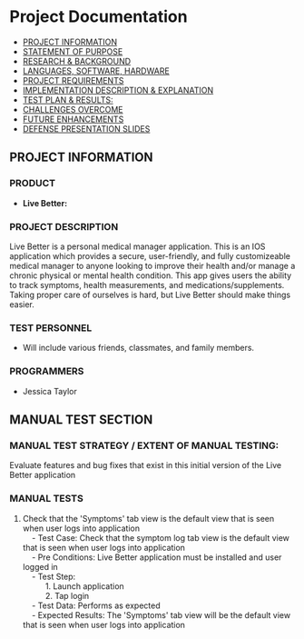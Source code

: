 # Project Documentation <!-- omit in toc -->

- [PROJECT INFORMATION](#project-information)
- [STATEMENT OF PURPOSE](#statement-of-purpose)
- [RESEARCH & BACKGROUND](#research-and-background)
- [LANGUAGES, SOFTWARE, HARDWARE](#languages-software-hardware)
- [PROJECT REQUIREMENTS](#project-requirements)
- [IMPLEMENTATION DESCRIPTION & EXPLANATION](#implementation-description-explanation)
- [TEST PLAN & RESULTS:](#test-plan-and-results)
- [CHALLENGES OVERCOME](#challenges-overcome)
- [FUTURE ENHANCEMENTS](#future-enhancements)
- [DEFENSE PRESENTATION SLIDES](#defense-presentation-slides)

## PROJECT INFORMATION 

### PRODUCT

- **Live Better:** 

### PROJECT DESCRIPTION

Live Better is a personal medical manager application. This is an IOS application which provides a secure, user-friendly, 
and fully customizeable medical manager to anyone looking to improve their health and/or manage a chronic physical or mental health condition. 
This app gives users the ability to track symptoms, health measurements, and medications/supplements. Taking proper care of ourselves is hard, 
but Live Better should make things easier.

### TEST PERSONNEL

- Will include various friends, classmates, and family members.

### PROGRAMMERS

- Jessica Taylor

## MANUAL TEST SECTION

### MANUAL TEST STRATEGY / EXTENT OF MANUAL TESTING:

Evaluate features and bug fixes that exist in this initial version of the Live Better application

### MANUAL TESTS

1. Check that the 'Symptoms' tab view is the default view that is seen when user logs into application <br/>
&nbsp;&nbsp;&nbsp; - Test Case: Check that the symptom log tab view is the default view that is seen when user logs into application<br/>
&nbsp;&nbsp;&nbsp; - Pre Conditions: Live Better application must be installed and user logged in <br/>
&nbsp;&nbsp;&nbsp; - Test Step: <br/>
&nbsp;&nbsp;&nbsp;&nbsp;&nbsp;&nbsp;&nbsp;&nbsp;&nbsp; 1. Launch application <br/>
&nbsp;&nbsp;&nbsp;&nbsp;&nbsp;&nbsp;&nbsp;&nbsp;&nbsp; 2. Tap login <br/>
&nbsp;&nbsp;&nbsp; - Test Data: Performs as expected <br/>
&nbsp;&nbsp;&nbsp; - Expected Results: The 'Symptoms' tab view will be the default view that is seen when user logs into application <br/>
<br/>
